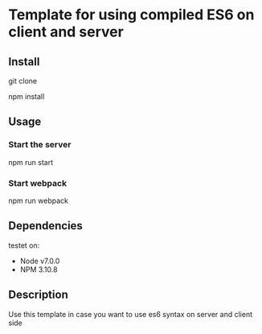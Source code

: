 # Template for using compiled ES6 on client and server

## Install

git clone <thisurl>

npm install

## Usage

### Start the server

npm run start

### Start webpack

npm run webpack

## Dependencies

testet on: 

* Node v7.0.0
* NPM 3.10.8

## Description

Use this template in case you want to use es6 syntax on server and client side

